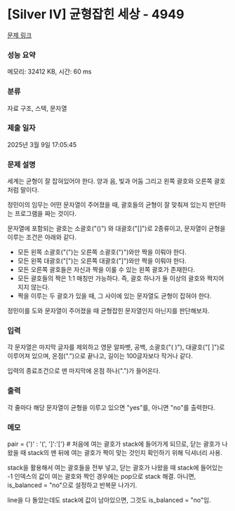 # [Silver IV] 균형잡힌 세상 - 4949

[문제 링크](https://www.acmicpc.net/problem/4949)

### 성능 요약

메모리: 32412 KB, 시간: 60 ms

### 분류

자료 구조, 스택, 문자열

### 제출 일자

2025년 3월 9일 17:05:45

### 문제 설명

<p>세계는 균형이 잘 잡혀있어야 한다. 양과 음, 빛과 어둠 그리고 왼쪽 괄호와 오른쪽 괄호처럼 말이다.</p>

<p>정민이의 임무는 어떤 문자열이 주어졌을 때, 괄호들의 균형이 잘 맞춰져 있는지 판단하는 프로그램을 짜는 것이다.</p>

<p>문자열에 포함되는 괄호는 소괄호("()") 와 대괄호("[]")로 2종류이고, 문자열이 균형을 이루는 조건은 아래와 같다.</p>

<ul>
	<li>모든 왼쪽 소괄호("(")는 오른쪽 소괄호(")")와만 짝을 이뤄야 한다.</li>
	<li>모든 왼쪽 대괄호("[")는 오른쪽 대괄호("]")와만 짝을 이뤄야 한다.</li>
	<li>모든 오른쪽 괄호들은 자신과 짝을 이룰 수 있는 왼쪽 괄호가 존재한다.</li>
	<li>모든 괄호들의 짝은 1:1 매칭만 가능하다. 즉, 괄호 하나가 둘 이상의 괄호와 짝지어지지 않는다.</li>
	<li>짝을 이루는 두 괄호가 있을 때, 그 사이에 있는 문자열도 균형이 잡혀야 한다.</li>
</ul>

<p>정민이를 도와 문자열이 주어졌을 때 균형잡힌 문자열인지 아닌지를 판단해보자.</p>

### 입력

 <p>각 문자열은 마지막 글자를 제외하고 영문 알파벳, 공백, 소괄호("( )"), 대괄호("[ ]")로 이루어져 있으며, 온점(".")으로 끝나고, 길이는 100글자보다 작거나 같다.</p>

<div>입력의 종료조건으로 맨 마지막에 온점 하나(".")가 들어온다.</div>

### 출력

 <p>각 줄마다 해당 문자열이 균형을 이루고 있으면 "yes"를, 아니면 "no"를 출력한다.</p>

### 메모

<p>
pair = {')' : '(', ']':'['}
#  처음에 여는 괄호가 stack에 들어가게 되므로, 닫는 괄호가 나왔을 때 stack의 맨 뒤에 여는 괄호가 짝이 맞는 것인지 확인하기 위해 딕셔너리 사용.

stack을 활용해서 여는 괄호들을 전부 넣고, 닫는 괄호가 나왔을 때 stack에 들어있는 -1 인덱스의 값이 여는 괄호와 짝인 경우에는 pop으로 stack 해결. 아니면, is_balanced = "no"으로 설정하고 반복문 나가기.

line을 다 돌았는데도 stack에 값이 남아있으면, 그것도 is_balanced = "no"임.

</p>
